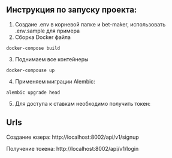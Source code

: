 ## Инструкция по запуску проекта:

1. Создаие .env в корневой папке и bet-maker, использовать .env.sample для примера
2. Сборка Docker файла
```
docker-compose build
```
3. Поднимаем все контейнеры
```
docker-compouse up
```

4. Применяем миграции Alembic:
```
alembic upgrade head
```

5. Для доступа к ставкам необходимо получить токен:

## Urls

Создание юзера: http://localhost:8002/api/v1/signup

Получение токена: http://localhost:8002/api/v1/login


